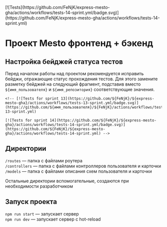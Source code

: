
<!-- [![Tests](https://github.com/FeNjK/express-mesto-gha/actions/workflows/tests-13-sprint.yml/badge.svg)](https://github.com/FeNjK/express-mesto-gha/actions/workflows/tests-13-sprint.yml) --> [![Tests](https://github.com/FeNjK/express-mesto-gha/actions/workflows/tests-14-sprint.yml/badge.svg)](https://github.com/FeNjK/express-mesto-gha/actions/workflows/tests-14-sprint.yml)
# Проект Mesto фронтенд + бэкенд 


## Настройка бейджей статуса тестов
Перед началом работы над проектом рекомендуется исправить бейджи, отражающие статус прохождения тестов.
Для этого замените разметку бейджей на следующий фрагмент, подставив вместо `${имя_пользователя}` и `${имя_репозитория}` соответствующие значения.


```
<!-- [![Tests for sprint 13](https://github.com/${FeNjK}/${express-mesto-gha}/actions/workflows/tests-13-sprint.yml/badge.svg)](https://github.com/${имя_пользователя}/${FeNjK}/actions/workflows/tests-13-sprint.yml) 

[![Tests for sprint 14](https://github.com/${FeNjK}/${express-mesto-gha}/actions/workflows/tests-14-sprint.yml/badge.svg)](https://github.com/${FeNjK}/${express-mesto-gha}/actions/workflows/tests-14-sprint.yml) -->
```

## Директории

`/routes` — папка с файлами роутера  
`/controllers` — папка с файлами контроллеров пользователя и карточки   
`/models` — папка с файлами описания схем пользователя и карточки  
  
Остальные директории вспомогательные, создаются при необходимости разработчиком

## Запуск проекта

`npm run start` — запускает сервер   
`npm run dev` — запускает сервер с hot-reload
